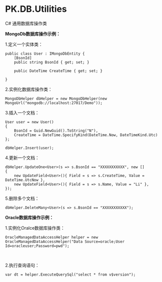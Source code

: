 ﻿# PK.DB.Utilities
C# 通用数据库操作类

**MongoDb数据库操作示例：**

1.定义一个实体类：

    public class User : IMongoDbEntity {
        [BsonId]
        public string BsonId { get; set; }
    
        public DateTime CreateTime { get; set; }
        
    }


2.实例化数据库操作类：

    MongoDbHelper dbHelper = new MongoDbHelper(new MongoUrl("mongodb://localhost:27017/Demo"));


3.插入一个文档：

    User user = new User()
    {
        BsonId = Guid.NewGuid().ToString("N"),
        CreateTime = DateTime.SpecifyKind(DateTime.Now, DateTimeKind.Utc)
    };
    
    dbHelper.Insert(user);

4.更新一个文档：

    dbHelper.UpdateOne<User>(s => s.BsonId == "XXXXXXXXXXX", new []
    {
        new UpdateField<User>(){ Field = s => s.CreateTime, Value = DateTime.UtcNow },
        new UpdateField<User>(){ Field = s => s.Name, Value = "Li" },
    });  

5.删除多个文档：

    dbHelper.DeleteMany<User>(s => s.BsonId == "XXXXXXXXXXX");  



**Oracle数据库操作示例：**

1.实例化Oralce数据库操作类：

```
OracleManagedDataAccessHelper helper = new OracleManagedDataAccessHelper("Data Source=oracle;User Id=oracleuser;Password=pwd");
```

​		

2.执行查询语句：

```
var dt = helper.ExecuteQuerySql("select * from v$version");
```

